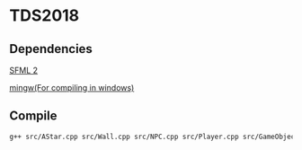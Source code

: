 # TDS2018
## Dependencies
[SFML 2](https://www.sfml-dev.org/download/sfml/2.4.2/)

[mingw\(For compiling in windows\)](https://sourceforge.net/projects/mingw-w64/files/Toolchains%20targetting%20Win32/Personal%20Builds/mingw-builds/installer/mingw-w64-install.exe/download)
## Compile
```bash
g++ src/AStar.cpp src/Wall.cpp src/NPC.cpp src/Player.cpp src/GameObject.cpp src/Global.cpp src/Main.cpp -lsfml-audio -lsfml-graphics -lsfml-window -lsfml-system -g
```
